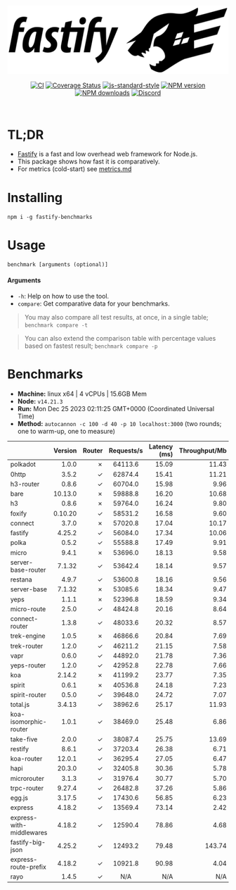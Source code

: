 <div align="center">
  <img src="https://github.com/fastify/graphics/raw/HEAD/fastify-landscape-outlined.svg" width="650" height="auto"/>
</div>

<div align="center">

[![CI](https://github.com/fastify/fastify/workflows/ci/badge.svg)](https://github.com/fastify/fastify/actions/workflows/ci.yml)
[![Coverage Status](https://coveralls.io/repos/github/fastify/fastify/badge.svg?branch=master)](https://coveralls.io/github/fastify/fastify?branch=master)
[![js-standard-style](https://img.shields.io/badge/code%20style-standard-brightgreen.svg?style=flat)](http://standardjs.com/)
[![NPM version](https://img.shields.io/npm/v/fastify.svg?style=flat)](https://www.npmjs.com/package/fastify)
[![NPM downloads](https://img.shields.io/npm/dm/fastify.svg?style=flat)](https://www.npmjs.com/package/fastify) [![Discord](https://img.shields.io/discord/725613461949906985)](https://discord.gg/fastify)

</div>
<br />

# TL;DR

* [Fastify](https://github.com/fastify/fastify) is a fast and low overhead web framework for Node.js.
* This package shows how fast it is comparatively.
* For metrics (cold-start) see [metrics.md](./METRICS.md)

# Installing

```
npm i -g fastify-benchmarks
```

# Usage

```
benchmark [arguments (optional)]
```

#### Arguments

* `-h`: Help on how to use the tool.
* `compare`: Get comparative data for your benchmarks.

> You may also compare all test results, at once, in a single table; `benchmark compare -t`

> You can also extend the comparison table with percentage values based on fastest result; `benchmark compare -p`
# Benchmarks

* __Machine:__ linux x64 | 4 vCPUs | 15.6GB Mem
* __Node:__ `v14.21.3`
* __Run:__ Mon Dec 25 2023 02:11:25 GMT+0000 (Coordinated Universal Time)
* __Method:__ `autocannon -c 100 -d 40 -p 10 localhost:3000` (two rounds; one to warm-up, one to measure)

|                          | Version | Router | Requests/s | Latency (ms) | Throughput/Mb |
| :--                      | --:     | --:    | :-:        | --:          | --:           |
| polkadot                 | 1.0.0   | ✗      | 64113.6    | 15.09        | 11.43         |
| 0http                    | 3.5.2   | ✓      | 62874.4    | 15.41        | 11.21         |
| h3-router                | 0.8.6   | ✓      | 60704.0    | 15.98        | 9.96          |
| bare                     | 10.13.0 | ✗      | 59888.8    | 16.20        | 10.68         |
| h3                       | 0.8.6   | ✗      | 59764.0    | 16.24        | 9.80          |
| foxify                   | 0.10.20 | ✓      | 58531.2    | 16.58        | 9.60          |
| connect                  | 3.7.0   | ✗      | 57020.8    | 17.04        | 10.17         |
| fastify                  | 4.25.2  | ✓      | 56084.0    | 17.34        | 10.06         |
| polka                    | 0.5.2   | ✓      | 55588.8    | 17.49        | 9.91          |
| micro                    | 9.4.1   | ✗      | 53696.0    | 18.13        | 9.58          |
| server-base-router       | 7.1.32  | ✓      | 53642.4    | 18.14        | 9.57          |
| restana                  | 4.9.7   | ✓      | 53600.8    | 18.16        | 9.56          |
| server-base              | 7.1.32  | ✗      | 53085.6    | 18.34        | 9.47          |
| yeps                     | 1.1.1   | ✗      | 52396.8    | 18.59        | 9.34          |
| micro-route              | 2.5.0   | ✓      | 48424.8    | 20.16        | 8.64          |
| connect-router           | 1.3.8   | ✓      | 48033.6    | 20.32        | 8.57          |
| trek-engine              | 1.0.5   | ✗      | 46866.6    | 20.84        | 7.69          |
| trek-router              | 1.2.0   | ✓      | 46211.2    | 21.15        | 7.58          |
| vapr                     | 0.6.0   | ✓      | 44892.0    | 21.78        | 7.36          |
| yeps-router              | 1.2.0   | ✓      | 42952.8    | 22.78        | 7.66          |
| koa                      | 2.14.2  | ✗      | 41199.2    | 23.77        | 7.35          |
| spirit                   | 0.6.1   | ✗      | 40536.8    | 24.18        | 7.23          |
| spirit-router            | 0.5.0   | ✓      | 39648.0    | 24.72        | 7.07          |
| total.js                 | 3.4.13  | ✓      | 38962.6    | 25.17        | 11.93         |
| koa-isomorphic-router    | 1.0.1   | ✓      | 38469.0    | 25.48        | 6.86          |
| take-five                | 2.0.0   | ✓      | 38087.4    | 25.75        | 13.69         |
| restify                  | 8.6.1   | ✓      | 37203.4    | 26.38        | 6.71          |
| koa-router               | 12.0.1  | ✓      | 36295.4    | 27.05        | 6.47          |
| hapi                     | 20.3.0  | ✓      | 32405.8    | 30.36        | 5.78          |
| microrouter              | 3.1.3   | ✓      | 31976.4    | 30.77        | 5.70          |
| trpc-router              | 9.27.4  | ✓      | 26482.8    | 37.26        | 5.86          |
| egg.js                   | 3.17.5  | ✓      | 17430.6    | 56.85        | 6.23          |
| express                  | 4.18.2  | ✓      | 13569.4    | 73.14        | 2.42          |
| express-with-middlewares | 4.18.2  | ✓      | 12590.4    | 78.86        | 4.68          |
| fastify-big-json         | 4.25.2  | ✓      | 12493.2    | 79.48        | 143.74        |
| express-route-prefix     | 4.18.2  | ✓      | 10921.8    | 90.98        | 4.04          |
| rayo                     | 1.4.5   | ✓      | N/A        | N/A          | N/A           |
